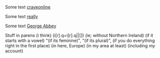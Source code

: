Some text
[craveonline]( http://m.craveonline.com/images/stories/2011/comedy/Lotion%20and%20Tissues.jpg)

Some text
[really](https://en.wikipedia.org/wiki/Tetris_effect)

Some text
[George Abbey](http://en.wikipedia.org/wiki/George_Abbey_(footballer))

Stuff in parens
(i think)
(i[r].q=i[r].q||[])
(ie; without Northern Ireland)
(if it starts with a vowel)
"(if its feminine)",
"(if its plural)",
(if you do everything right in the first place)
(in here, Europe)
(in my area at least)
(including my account)